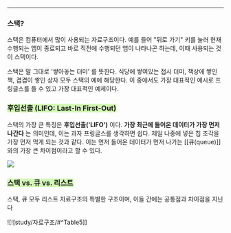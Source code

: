 
---

### 스택? 

스택은 컴퓨터에서 많이 사용되는 자료구조이다. 예를 들어 "뒤로 가기" 키를 눌러 현재 수행되는 앱이 종료되고 바로 직전에 수행되던 앱이 나타나곤 하는데, 이때 사용되는 것이 스택이다. 

스택은 말 그대로 '쌓아놓는 더미' 를 뜻한다. 식당에 쌓여있는 접시 더미, 책상에 쌓인 책, 겹겹이 쌓인 상자 모두 스택의 예에 해당한다. 이 중에서도 가장 대표적인 예시로 프링글스를 들 수 있고 가장 대표적인 예제이다.

### <span style="background:#d3f8b6">후입선출 (LIFO: Last-In First-Out)</span>

스택의 가장 큰 특징은 **후입선출('LIFO')** 이다. **가장 최근에 들어온 데이터가 가장 먼저 나간다** 는 의미인데, 이는 과자 프링글스를 생각하면 쉽다. 제일 나중에 넣은 칩 조각을 가장 먼저 먹게 되는 것과 같다.
이는 먼저 들어온 데이터가 먼저 나가는 [[큐(queue)]] 와의 가장 큰 차이점이라고 할 수 있다.

![](https://i.imgur.com/tJH2KJH.png)


### <span style="background:#d3f8b6">스택 vs. 큐 vs. 리스트</span>

스택, 큐 모두 리스트 자료구조의 특별한 구조이며, 이들 간에는 공통점과 차이점을 지닌다 

![![study/자료구조/#^Table5]]
